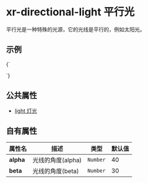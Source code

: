 # xr-directional-light 平行光

平行光是一种特殊的光源，它的光线是平行的，例如太阳光。

## 示例

<CodeLive>
{`
<style>
  xr-directional-light {
    animation: rotate 10s linear infinite;
  }
  @keyframes rotate {
    from {
      ---diffuse: red;
      ---alpha: 0;
      ---beta: 0;
    }
    30% {
      ---diffuse: yellow;
      ---beta: 80;
    }
    60% {
      ---diffuse: blue;
      ---beta: 30;
    }
    to {
      ---diffuse: green;
      ---alpha: 360;
    }
  }
</style>

<xr-scene env-intensity="0.05" background="#000">
  <xr-gui>
    <xr-gui-folder source="xr-directional-light"></xr-gui-folder>
  </xr-gui>

  <xr-camera radius="3"></xr-camera>
  <xr-directional-light intensity="3" shadow-caster="xr-mesh"></xr-directional-light>
  <xr-mesh geometry="primitive://sphere" position="-1 0 0"></xr-mesh>
  <xr-mesh geometry="primitive://box" position="1 0 0"></xr-mesh>
  <xr-mesh geometry="primitive://plane?size=10" position="0 -0.8 0" rotation="90 0 0"></xr-mesh>
  <xr-loading>
    <div class='loading'></div>
  </xr-loading>
</xr-scene>
`}
</CodeLive>

## 公共属性

- [light 灯光](/docs/component/light)

## 自有属性

| 属性名    | 描述              | 类型     | 默认值 |
| --------- | ----------------- | -------- | ------ |
| **alpha** | 光线的角度(alpha) | `Number` | 40     |
| **beta**  | 光线的角度(beta)  | `Number` | 30     |
